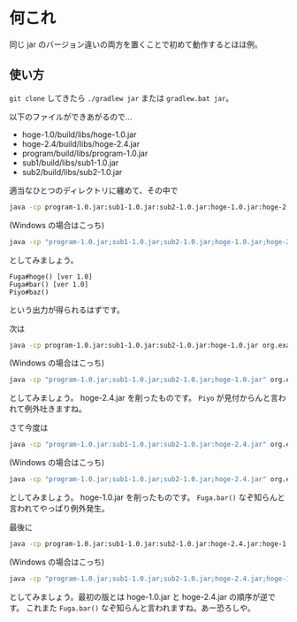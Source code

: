 # 何これ
同じ jar のバージョン違いの両方を置くことで初めて動作するとほほ例。

## 使い方
`git clone` してきたら `./gradlew jar` または `gradlew.bat jar`。

以下のファイルができあがるので...

 - hoge-1.0/build/libs/hoge-1.0.jar
 - hoge-2.4/build/libs/hoge-2.4.jar
 - program/build/libs/program-1.0.jar
 - sub1/build/libs/sub1-1.0.jar
 - sub2/build/libs/sub2-1.0.jar

適当なひとつのディレクトリに纏めて、その中で

```sh
java -cp program-1.0.jar:sub1-1.0.jar:sub2-1.0.jar:hoge-1.0.jar:hoge-2.4.jar org.example.Main
```
(Windows の場合はこっち)
```bat
java -cp "program-1.0.jar;sub1-1.0.jar;sub2-1.0.jar;hoge-1.0.jar;hoge-2.4.jar" org.example.Main
```

としてみましょう。

```
Fuga#hoge() [ver 1.0]
Fuga#bar() [ver 1.0]
Piyo#baz()
```

という出力が得られるはずです。

次は

```sh
java -cp program-1.0.jar:sub1-1.0.jar:sub2-1.0.jar:hoge-1.0.jar org.example.Main
```
(Windows の場合はこっち)
```bat
java -cp "program-1.0.jar;sub1-1.0.jar;sub2-1.0.jar;hoge-1.0.jar" org.example.Main
```

としてみましょう。 hoge-2.4.jar を削ったものです。 `Piyo` が見付からんと言われて例外吐きますね。

さて今度は

```sh
java -cp "program-1.0.jar:sub1-1.0.jar:sub2-1.0.jar:hoge-2.4.jar" org.example.Main
```
(Windows の場合はこっち)
```bat
java -cp "program-1.0.jar;sub1-1.0.jar;sub2-1.0.jar;hoge-2.4.jar" org.example.Main
```

としてみましょう。 hoge-1.0.jar を削ったものです。 `Fuga.bar()` なぞ知らんと言われてやっぱり例外発生。

最後に

```sh
java -cp program-1.0.jar:sub1-1.0.jar:sub2-1.0.jar:hoge-2.4.jar:hoge-1.0.jar org.example.Main
```
(Windows の場合はこっち)
```bat
java -cp "program-1.0.jar;sub1-1.0.jar;sub2-1.0.jar;hoge-2.4.jar;hoge-1.0.jar" org.example.Main
```

としてみましょう。最初の版とは hoge-1.0.jar と hoge-2.4.jar の順序が逆です。
これまた `Fuga.bar()` なぞ知らんと言われますね。あー恐ろしや。
